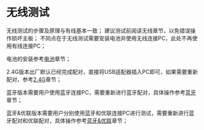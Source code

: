 # 无线测试

无线测试的步骤及原理与有线基本一致；
建议测试前阅读无线章节，以免错误操作损坏主板；
不同点在于无线测试需要安装电池并使用无线连接PC，此处不再使用有线连接PC；

电池的安装参考[电池](../无线/电池.md)章节；

2.4G版本出厂默认已经完成配对，直接将USB适配器插入PC即可，如果需要重新配对，参考[2.4G](../无线/2.4G.md)章节；

蓝牙版本需要用户使用蓝牙连接PC，需要重新进行蓝牙配对，具体操作参考[蓝牙](../无线/蓝牙.md)章节；

蓝牙&优联版本需要用户分别使用蓝牙和优联连接PC进行测试，需要重新进行蓝牙配对和优联配对，具体操作参考[蓝牙&优联](../无线/蓝牙&优联.md)章节；